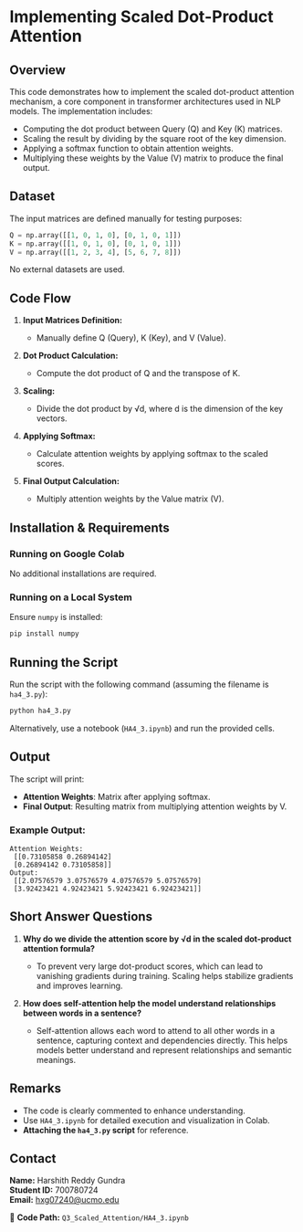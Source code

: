 # Implementing Scaled Dot-Product Attention

## Overview
This code demonstrates how to implement the scaled dot-product attention mechanism, a core component in transformer architectures used in NLP models. The implementation includes:
- Computing the dot product between Query (Q) and Key (K) matrices.
- Scaling the result by dividing by the square root of the key dimension.
- Applying a softmax function to obtain attention weights.
- Multiplying these weights by the Value (V) matrix to produce the final output.

## Dataset
The input matrices are defined manually for testing purposes:

```python
Q = np.array([[1, 0, 1, 0], [0, 1, 0, 1]])
K = np.array([[1, 0, 1, 0], [0, 1, 0, 1]])
V = np.array([[1, 2, 3, 4], [5, 6, 7, 8]])
```

No external datasets are used.

## Code Flow

1. **Input Matrices Definition:**
   - Manually define Q (Query), K (Key), and V (Value).

2. **Dot Product Calculation:**
   - Compute the dot product of Q and the transpose of K.

3. **Scaling:**
   - Divide the dot product by √d, where d is the dimension of the key vectors.

4. **Applying Softmax:**
   - Calculate attention weights by applying softmax to the scaled scores.

5. **Final Output Calculation:**
   - Multiply attention weights by the Value matrix (V).

## Installation & Requirements

### Running on Google Colab
No additional installations are required.

### Running on a Local System
Ensure `numpy` is installed:
```bash
pip install numpy
```

## Running the Script
Run the script with the following command (assuming the filename is `ha4_3.py`):

```bash
python ha4_3.py
```
Alternatively, use a notebook (`HA4_3.ipynb`) and run the provided cells.

## Output
The script will print:
- **Attention Weights**: Matrix after applying softmax.
- **Final Output**: Resulting matrix from multiplying attention weights by V.

### Example Output:
```
Attention Weights:
 [[0.73105858 0.26894142]
 [0.26894142 0.73105858]]
Output:
 [[2.07576579 3.07576579 4.07576579 5.07576579]
 [3.92423421 4.92423421 5.92423421 6.92423421]]
```

## Short Answer Questions

1. **Why do we divide the attention score by √d in the scaled dot-product attention formula?**
   - To prevent very large dot-product scores, which can lead to vanishing gradients during training. Scaling helps stabilize gradients and improves learning.

2. **How does self-attention help the model understand relationships between words in a sentence?**
   - Self-attention allows each word to attend to all other words in a sentence, capturing context and dependencies directly. This helps models better understand and represent relationships and semantic meanings.

## Remarks
- The code is clearly commented to enhance understanding.
- Use `HA4_3.ipynb` for detailed execution and visualization in Colab.
- **Attaching the `ha4_3.py` script** for reference.

## Contact
**Name:** Harshith Reddy Gundra  
**Student ID:** 700780724  
**Email:** hxg07240@ucmo.edu  

📍 **Code Path:** `Q3_Scaled_Attention/HA4_3.ipynb`

